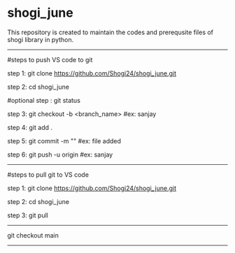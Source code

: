 # shogi_june
This repository is created to maintain the codes and prerequsite files of shogi library in python.

-----------------------------------------------------------------------------------------

#steps to push VS code to git

step 1: git clone https://github.com/Shogi24/shogi_june.git

step 2: cd shogi_june

#optional step : git status

step 3: git checkout -b <branch_name>   #ex: sanjay

step 4: git add .         

step 5: git commit -m "<message>"    #ex: file added

step 6: git push -u origin <branch>     #ex: sanjay

-----------------------------------------------------------------------------------------

#steps to pull git to VS code

step 1: git clone https://github.com/Shogi24/shogi_june.git

step 2: cd shogi_june

step 3: git pull 

-------------------------------------------------------------------------------------------

git checkout main

-------------------------------------------------------------------------------------------